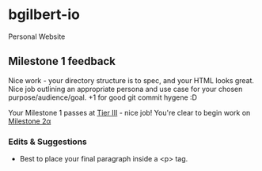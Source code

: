 # bgilbert-io
Personal Website

## Milestone 1 feedback
Nice work - your directory structure is to spec, and your HTML looks great. Nice job outlining an appropriate persona and use case for your chosen purpose/audience/goal. +1 for good git commit hygene :D

Your Milestone 1 passes at [Tier III](https://bootcamp-coders.cnm.edu/projects/personal/rubric/) - nice job! You're clear to begin work on [Milestone 2&alpha;](https://bootcamp-coders.cnm.edu/projects/personal/milestone-two/) 

### Edits &amp; Suggestions
- Best to place your final paragraph inside a &lt;p&gt; tag.
